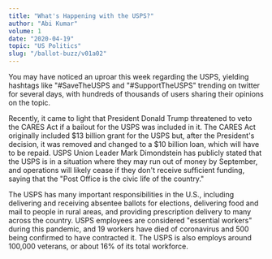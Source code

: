 ```yaml
---
title: "What's Happening with the USPS?"
author: "Abi Kumar"
volume: 1
date: "2020-04-19"
topic: "US Politics"
slug: "/ballot-buzz/v01a02"
---
```


You may have noticed an uproar this week regarding the USPS, yielding hashtags like "#SaveTheUSPS and "#SupportTheUSPS" trending on twitter for several days, with hundreds of thousands of users sharing their opinions on the topic. 

Recently, it came to light that President Donald Trump threatened to veto the CARES Act if a bailout for the USPS was included in it. The CARES Act originally included $13 billion grant for the USPS but, after the President's decision, it was removed and changed to a $10 billion loan, which will have to be repaid. USPS Union Leader Mark Dimondstein has publicly stated that the USPS is in a situation where they may run out of money by September, and operations will likely cease if they don't receive sufficient funding, saying that the "Post Office is the civic life of the country." 

The USPS has many important responsibilities in the U.S., including delivering and receiving absentee ballots for elections, delivering food and mail to people in rural areas, and providing prescription delivery to many across the country. USPS employees are considered "essential workers" during this pandemic, and 19 workers have died of coronavirus and 500 being confirmed to have contracted it. The USPS is also employs around 100,000 veterans, or about 16% of its total workforce.
